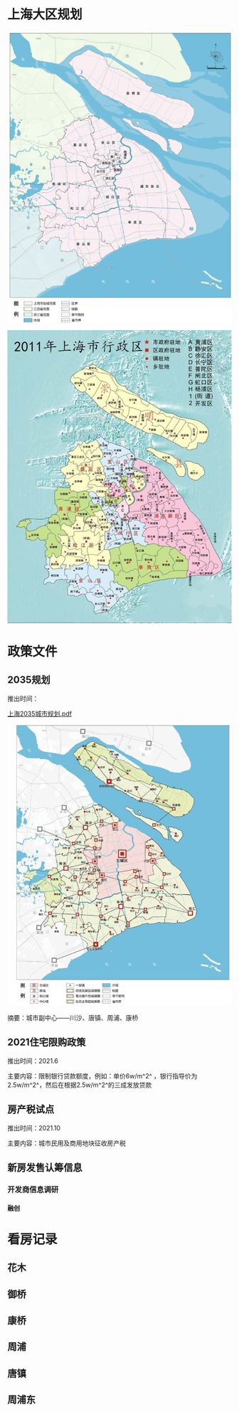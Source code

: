 # 上海大区规划

![image-20211025230416534](%E4%B9%B0%E6%88%BF.assets/image-20211025230416534.png)



![img](买房.assets/cf6d88655dbf4826bb8ff2c1dac1645c.jpeg)



# 政策文件



## 2035规划

推出时间：

 [上海2035城市规划.pdf](买房.assets/2035003.pdf) 

 ![image-20211025230606699](%E4%B9%B0%E6%88%BF.assets/image-20211025230606699.png)  



摘要：城市副中心——川沙、唐镇、周浦、康桥

## 2021住宅限购政策

推出时间：2021.6

主要内容：限制银行贷款额度，例如：单价6w/m^2^ ，银行指导价为2.5w/m^2^，然后在根据2.5w/m^2^的三成发放贷款

## 房产税试点

推出时间：2021.10

主要内容：城市民用及商用地块征收房产税





## 新房发售认筹信息





### 开发商信息调研



#### 融创





# 看房记录



## 花木



## 御桥



## 康桥



## 周浦



## 唐镇



## 周浦东





